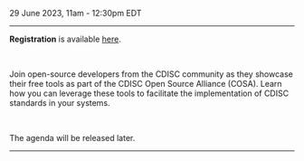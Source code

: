 29 June 2023, 11am - 12:30pm EDT

---

**Registration** is available [here](https://www.cdisc.org/events/webinar/cosa-quarterly-spotlight-q2-2023).

<br/>

Join open-source developers from the CDISC community as they showcase their free tools as part of the CDISC Open Source Alliance (COSA). Learn how you can leverage these tools to facilitate the implementation of CDISC standards in your systems.

<br/>

The agenda will be released later.

---